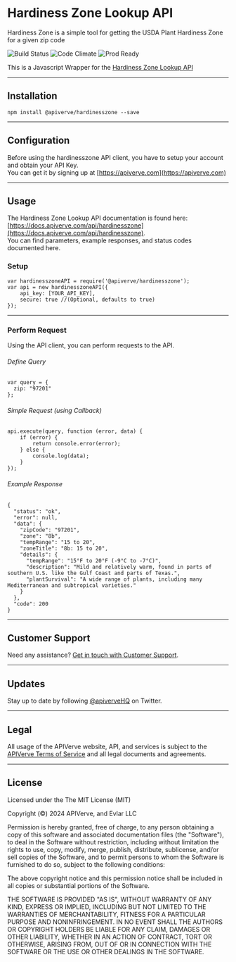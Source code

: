 Hardiness Zone Lookup API
============

Hardiness Zone is a simple tool for getting the USDA Plant Hardiness Zone for a given zip code

![Build Status](https://img.shields.io/badge/build-passing-green)
![Code Climate](https://img.shields.io/badge/maintainability-B-purple)
![Prod Ready](https://img.shields.io/badge/production-ready-blue)

This is a Javascript Wrapper for the [Hardiness Zone Lookup API](https://apiverve.com/marketplace/api/hardinesszone)

---

## Installation
	npm install @apiverve/hardinesszone --save

---

## Configuration

Before using the hardinesszone API client, you have to setup your account and obtain your API Key.  
You can get it by signing up at [https://apiverve.com](https://apiverve.com)

---

## Usage

The Hardiness Zone Lookup API documentation is found here: [https://docs.apiverve.com/api/hardinesszone](https://docs.apiverve.com/api/hardinesszone).  
You can find parameters, example responses, and status codes documented here.

### Setup

```
var hardinesszoneAPI = require('@apiverve/hardinesszone');
var api = new hardinesszoneAPI({
    api_key: [YOUR_API_KEY],
    secure: true //(Optional, defaults to true)
});
```

---


### Perform Request
Using the API client, you can perform requests to the API.

###### Define Query

```
var query = {
  zip: "97201"
};
```

###### Simple Request (using Callback)

```
api.execute(query, function (error, data) {
    if (error) {
        return console.error(error);
    } else {
        console.log(data);
    }
});
```

###### Example Response

```
{
  "status": "ok",
  "error": null,
  "data": {
    "zipCode": "97201",
    "zone": "8b",
    "tempRange": "15 to 20",
    "zoneTitle": "8b: 15 to 20",
    "details": {
      "tempRange": "15°F to 20°F (-9°C to -7°C)",
      "description": "Mild and relatively warm, found in parts of southern U.S. like the Gulf Coast and parts of Texas.",
      "plantSurvival": "A wide range of plants, including many Mediterranean and subtropical varieties."
    }
  },
  "code": 200
}
```

---

## Customer Support

Need any assistance? [Get in touch with Customer Support](https://apiverve.com/contact).

---

## Updates
Stay up to date by following [@apiverveHQ](https://twitter.com/apiverveHQ) on Twitter.

---

## Legal

All usage of the APIVerve website, API, and services is subject to the [APIVerve Terms of Service](https://apiverve.com/terms) and all legal documents and agreements.

---

## License
Licensed under the The MIT License (MIT)

Copyright (&copy;) 2024 APIVerve, and Evlar LLC

Permission is hereby granted, free of charge, to any person obtaining a copy of this software and associated documentation files (the "Software"), to deal in the Software without restriction, including without limitation the rights to use, copy, modify, merge, publish, distribute, sublicense, and/or sell copies of the Software, and to permit persons to whom the Software is furnished to do so, subject to the following conditions:

The above copyright notice and this permission notice shall be included in all copies or substantial portions of the Software.

THE SOFTWARE IS PROVIDED "AS IS", WITHOUT WARRANTY OF ANY KIND, EXPRESS OR IMPLIED, INCLUDING BUT NOT LIMITED TO THE WARRANTIES OF MERCHANTABILITY, FITNESS FOR A PARTICULAR PURPOSE AND NONINFRINGEMENT. IN NO EVENT SHALL THE AUTHORS OR COPYRIGHT HOLDERS BE LIABLE FOR ANY CLAIM, DAMAGES OR OTHER LIABILITY, WHETHER IN AN ACTION OF CONTRACT, TORT OR OTHERWISE, ARISING FROM, OUT OF OR IN CONNECTION WITH THE SOFTWARE OR THE USE OR OTHER DEALINGS IN THE SOFTWARE.
